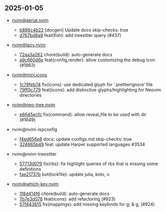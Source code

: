 ## 2025-01-05

* nvim@aerial.nvim
  - [b886c4b22](https://github.com/stevearc/aerial.nvim/commit/b886c4b22c7563f29c5699699b485d6425cefb53) [docgen] Update docs skip-checks: true
  - [d767bd8a9](https://github.com/stevearc/aerial.nvim/commit/d767bd8a92869c337c5a71707ce8287234e47b75) feat(fish): add treesitter query (#437)

* nvim@lazy.nvim
  - [72aa3a262](https://github.com/folke/lazy.nvim/commit/72aa3a2624be5dc240646084f7b6a38eb99eb2ce) chore(build): auto-generate docs
  - [a9c660d6e](https://github.com/folke/lazy.nvim/commit/a9c660d6ef1b396869d3d951760aa7a3dbfe575f) feat(config,render): allow customizing the debug icon (#1863)

* nvim@mini.icons
  - [1c79feb74](https://github.com/echasnovski/mini.icons/commit/1c79feb7478ca773fa3dac5cadf43ced9180e861) fix(icons): use dedicated glyph for '.prettierignore' file
  - [79ff0c779](https://github.com/echasnovski/mini.icons/commit/79ff0c779c54f61e5afd8d64a31e10c9a45e86f6) feat(icons): add distinctive glyphs/highlighting for Neovim directories

* nvim@neo-tree.nvim
  - [e6645ecfc](https://github.com/nvim-neo-tree/neo-tree.nvim/commit/e6645ecfcba3e064446a6def1c10d788c9873f51) fix(command): allow reveal_file to be used with dir (#1649)

* nvim@nvim-lspconfig
  - [f4ed656e8](https://github.com/neovim/nvim-lspconfig/commit/f4ed656e876e45cf914d7beb972830561178e232) docs: update configs.md skip-checks: true
  - [324865b49](https://github.com/neovim/nvim-lspconfig/commit/324865b49ebb57a4fbed9896b3e3446b22676c2e) feat: update Harper supported languages #3534

* nvim@nvim-treesitter
  - [57713d079](https://github.com/nvim-treesitter/nvim-treesitter/commit/57713d079c3c2afcc31f3e0650bf8594a2a296ba) fix(rbs): fix highlight queries of rbs that is missing some definitions
  - [fae21737b](https://github.com/nvim-treesitter/nvim-treesitter/commit/fae21737be2846a04ae06a41d70b7fc8ad4bf9eb) bot(lockfile): update julia, koto, v

* nvim@which-key.nvim
  - [1f8d414f6](https://github.com/folke/which-key.nvim/commit/1f8d414f61e0b05958c342df9b6a4c89ce268766) chore(build): auto-generate docs
  - [7b7e3d078](https://github.com/folke/which-key.nvim/commit/7b7e3d0788957592e12970bbb9e0e14c4cd143d4) feat(icons): add refactoring (#923)
  - [57f443815](https://github.com/folke/which-key.nvim/commit/57f4438158e93be6856317e999758ed77f286dd9) fix(mappings): add missing keybinds for g; & g, (#924)